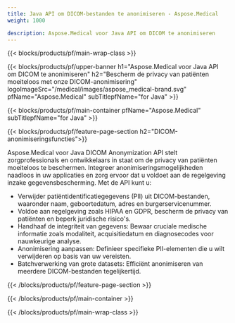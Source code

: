```yaml
---
title: Java API om DICOM-bestanden te anonimiseren - Aspose.Medical
weight: 1000

description: Aspose.Medical voor Java API om DICOM te anonimiseren 
---
```


{{< blocks/products/pf/main-wrap-class >}}

{{< blocks/products/pf/upper-banner h1="Aspose.Medical voor Java API om DICOM te anonimiseren" h2="Bescherm de privacy van patiënten moeiteloos met onze DICOM-anonimisering" logoImageSrc="/medical/images/aspose_medical-brand.svg" pfName="Aspose.Medical" subTitlepfName="for Java" >}}

{{< blocks/products/pf/main-container pfName="Aspose.Medical" subTitlepfName="for Java" >}}

{{< blocks/products/pf/feature-page-section h2="DICOM-anonimiseringsfuncties">}}

<p>Aspose.Medical voor Java DICOM Anonymization API stelt zorgprofessionals en ontwikkelaars in staat om de privacy van patiënten moeiteloos te beschermen. Integreer anonimiseringsmogelijkheden naadloos in uw applicaties en zorg ervoor dat u voldoet aan de regelgeving inzake gegevensbescherming. Met de API kunt u:</p>

<ul>
<li>Verwijder patiëntidentificatiegegevens (PII) uit DICOM-bestanden, waaronder naam, geboortedatum, adres en burgerservicenummer.</li>
<li>Voldoe aan regelgeving zoals HIPAA en GDPR, bescherm de privacy van patiënten en beperk juridische risico's.</li>
<li>Handhaaf de integriteit van gegevens: Bewaar cruciale medische informatie zoals modaliteit, acquisitiedatum en diagnosecodes voor nauwkeurige analyse.</li>
<li>Anonimisering aanpassen: Definieer specifieke PII-elementen die u wilt verwijderen op basis van uw vereisten.</li>
<li>Batchverwerking van grote datasets: Efficiënt anonimiseren van meerdere DICOM-bestanden tegelijkertijd.</li>
</ul>

{{< /blocks/products/pf/feature-page-section >}}

{{< /blocks/products/pf/main-container >}}

{{< /blocks/products/pf/main-wrap-class >}}